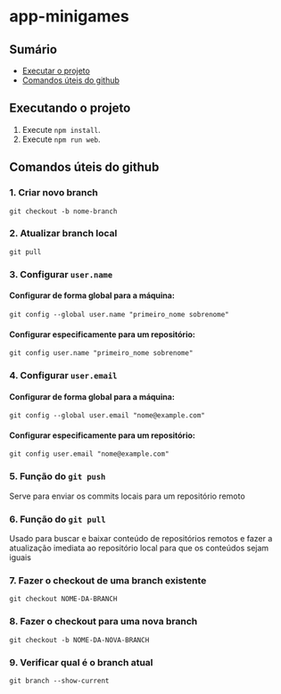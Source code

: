 # app-minigames


## Sumário

- [Executar o projeto](#executando-o-projeto)
- [Comandos úteis do github](#comandos-úteis-do-github)

## Executando o projeto

1. Execute `npm install`.
2. Execute `npm run web`.

## Comandos úteis do github

### 1. Criar novo branch
```
git checkout -b nome-branch
```

### 2. Atualizar branch local
```
git pull
```

### 3. Configurar `user.name`

#### Configurar de forma global para a máquina:
```
git config --global user.name "primeiro_nome sobrenome"
```

#### Configurar especificamente para um repositório:
```
git config user.name "primeiro_nome sobrenome"
```

### 4. Configurar `user.email`

#### Configurar de forma global para a máquina:
```
git config --global user.email "nome@example.com"
```

#### Configurar especificamente para um repositório:
```
git config user.email "nome@example.com"
```

### 5. Função do `git push`
Serve para enviar os commits locais para um repositório remoto

### 6. Função do `git pull`
Usado para buscar e baixar conteúdo de repositórios remotos e fazer a atualização imediata ao repositório local para que os conteúdos sejam iguais

### 7. Fazer o checkout de uma branch existente
```
git checkout NOME-DA-BRANCH
```

### 8. Fazer o checkout para uma nova branch
```
git checkout -b NOME-DA-NOVA-BRANCH
```

### 9. Verificar qual é o branch atual
```
git branch --show-current
``` 